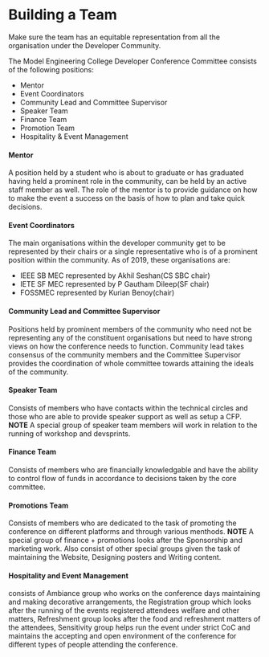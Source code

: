 # Building a Team

Make sure the team has an equitable representation from all the organisation under the Developer Community. 

The Model Engineering College Developer Conference Committee consists of the following positions:
- Mentor
- Event Coordinators
- Community Lead and Committee Supervisor
- Speaker Team
- Finance Team
- Promotion Team
- Hospitality & Event Management


#### Mentor
A position held by a student who is about to graduate or has graduated having held a prominent role in the community, can be held by an active staff member as well. The role of the mentor is to provide guidance on how to make the event a success on the basis of how to plan and take quick decisions.

#### Event Coordinators
The main organisations within the developer community get to be represented by their chairs or a single representative who is of a prominent position within the community.
As of 2019, these organisations are:
- IEEE SB MEC represented by Akhil Seshan(CS SBC chair)
- IETE SF MEC represented by P Gautham Dileep(SF chair)
- FOSSMEC represented by Kurian Benoy(chair)
  
#### Community Lead and Committee Supervisor
Positions held by prominent members of the community who need not be representing any of the constituent organisations but need to have strong views on how the conference needs to function. Community lead takes consensus of the community members and the Committee Supervisor provides the coordination of whole committee towards attaining the ideals of the community.

#### Speaker Team
Consists of members who have contacts within the technical circles and those who are able to provide speaker support as well as setup a CFP.
**NOTE** A special group of speaker team members will work in relation to the running of workshop and devsprints.

#### Finance Team
Consists of members who are financially knowledgable and have the ability to control flow of funds in accordance to decisions taken by the core committee.

#### Promotions Team
Consists of members who are dedicated to the task of promoting the conference on different platforms and through various menthods. 
**NOTE** A special group of finance + promotions looks after the Sponsorship and marketing work. Also consist of other special groups given the task of maintaining the Website, Designing posters and Writing content.

#### Hospitality and Event Management
consists of Ambiance group who works on the conference days maintaining and making decorative arrangements, the Registration group which looks after the running of the events registered attendees welfare and other matters, Refreshment group looks after the food and refreshment matters of the attendees, Sensitivity group helps run the event under strict CoC and maintains the accepting and open environment of the conference for different types of people attending the conference.
